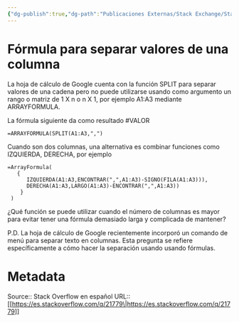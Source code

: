 ```yaml
---
{"dg-publish":true,"dg-path":"Publicaciones Externas/Stack Exchange/Stack Overflow en español/es.stackoverflow.com-21779.md","permalink":"/publicaciones-externas/stack-exchange/stack-overflow-en-espanol/es-stackoverflow-com-21779/","title":"Fórmula para separar valores de una columna","hide":true,"noteIcon":"default","created":"2024-04-03T12:49:10.626-06:00","updated":"2024-04-06T20:22:14.929-06:00"}
---
```


# Fórmula para separar valores de una columna

La hoja de cálculo de Google cuenta con la función SPLIT para separar valores de una cadena pero no puede utilizarse usando como argumento un rango o matriz de 1 X n o n X 1, por ejemplo A1:A3 mediante ARRAYFORMULA.

La fórmula siguiente da como resultado \#VALOR

    =ARRAYFORMULA(SPLIT(A1:A3,",") 


Cuando son dos columnas, una alternativa es combinar funciones como IZQUIERDA, DERECHA, por ejemplo

    =ArrayFormula(
       {
          IZQUIERDA(A1:A3,ENCONTRAR(",",A1:A3)-SIGNO(FILA(A1:A3))),
          DERECHA(A1:A3,LARGO(A1:A3)-ENCONTRAR(",",A1:A3))
        }
     )

¿Qué función se puede utilizar cuando el número de columnas es mayor para evitar tener una fórmula demasiado larga y complicada de mantener?

P.D. La hoja de cálculo de Google recientemente incorporó un comando de menú para separar texto en columnas. Esta pregunta se refiere específicamente a cómo hacer la separación usando usando fórmulas.

# Metadata
Source:: Stack Overflow en español
URL:: [[https://es.stackoverflow.com/q/21779\|https://es.stackoverflow.com/q/21779]]

